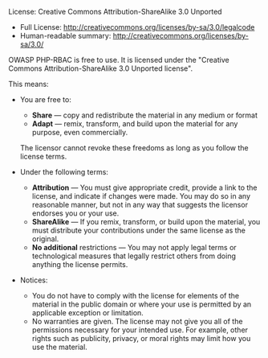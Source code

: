License: Creative Commons Attribution-ShareAlike 3.0 Unported

* Full License: http://creativecommons.org/licenses/by-sa/3.0/legalcode
* Human-readable summary: http://creativecommons.org/licenses/by-sa/3.0/

OWASP PHP-RBAC is free to use. It is licensed under the "Creative Commons Attribution-ShareAlike 3.0 Unported license".

This means:

* You are free to:

    * **Share** — copy and redistribute the material in any medium or format
    * **Adapt** — remix, transform, and build upon the material for any purpose, even commercially. 

    The licensor cannot revoke these freedoms as long as you follow the license terms.

* Under the following terms:

    * **Attribution** — You must give appropriate credit, provide a link to the license, and indicate if changes were made. You may do so in any reasonable manner, but not in any way that suggests the licensor endorses you or your use. 
    * **ShareAlike** — If you remix, transform, or build upon the material, you must distribute your contributions under the same license as the original. 
    * **No additional** restrictions — You may not apply legal terms or technological measures that legally restrict others from doing anything the license permits. 

* Notices:

    * You do not have to comply with the license for elements of the material in the public domain or where your use is permitted by an applicable exception or limitation.
    * No warranties are given. The license may not give you all of the permissions necessary for your intended use. For example, other rights such as publicity, privacy, or moral rights may limit how you use the material.
